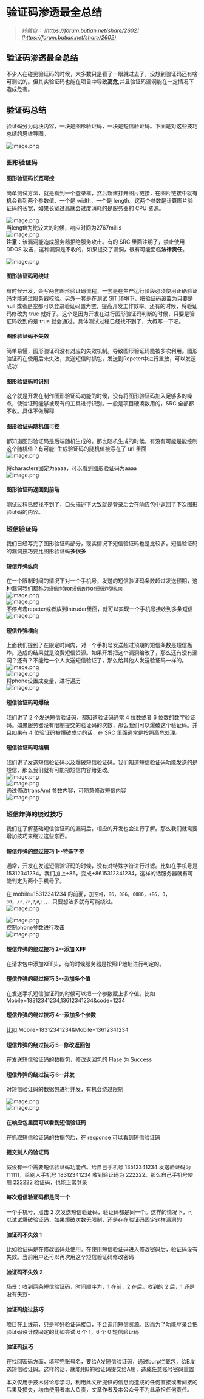 # 验证码渗透最全总结


<!--more-->

> *转载自： [https://forum.butian.net/share/2602](https://forum.butian.net/share/2602)*

## 验证码渗透最全总结

不少人在碰见验证码的时候，大多数只是看了一眼就过去了，没想到验证码还有啥可测试的。但其实验证码也能在项目中导致**高危**,并且验证码漏洞能在一定情况下造成危害。

## 验证码总结

验证码分为两块内容，一块是图形验证码，一块是短信验证码。下面是对这些技巧总结的思维导图。

![image.png](https://shs3.b.qianxin.com/attack_forum/2023/11/attach-07aa8805b4a3ac1f699898097c63b75d100e7c61.png)

### 图形验证码

#### 图形验证码长宽可控

简单测试方法，就是看到一个登录框，然后新建打开图片链接，在图片链接中就有机会看到两个参数值，一个是 width，一个是 length。这两个参数是计算图片验证码的长宽，如果长宽过高就会过度消耗的是服务器的 CPU 资源。

![image.png](https://shs3.b.qianxin.com/attack_forum/2023/11/attach-f8edf220db2f6f553e493615a6245671be2f3cc8.png)  
当length为比较大的时候，响应时间为2767millis  
![image.png](https://shs3.b.qianxin.com/attack_forum/2023/11/attach-23af811d5dc12caad125af766529881f2fe7a073.png)  
**注意**：该漏洞能造成服务器拒绝服务攻击。有的 SRC 里面注明了，禁止使用 DDOS 攻击，这种漏洞是不收的，如果提交了漏洞，很有可能面临**法律责任**。

![image.png](https://shs3.b.qianxin.com/attack_forum/2023/11/attach-9f2f1a9fdac9a1537fc050f5b62bfc6516573602.png)

#### 图形验证码可绕过

有时候开发，会写两套图形验证码流程，一套是在生产运行阶段必须使用正确验证码才能通过服务器校验。另外一套是在测试 SIT 环境下，把验证码设置为只要是 null 或者是空都可以登录验证码置为空，提高开发工作效率。还有的时候，将验证码修改为 true 就好了。这个是因为开发在进行图形验证码判断的时候，只要是验证码收到的是 true 就会通过。具体测试过程已经找不到了，大概写一下吧。

#### 图形验证码不失效

简单易懂，图形验证码没有对应的失效机制。导致图形验证码能被多次利用。图形验证码在使用后未失效，发送短信时抓包，发送到Repeter中进行重放，可以发送成功!

#### 图形验证码可识别

这个就是开发在制作图形验证码功能的时候，没有将图形验证码加入足够多的噪点，使验证码能够被现有的工具进行识别。一般是项目硬凑数用的，SRC 全部都不收。具体不做解释

#### 图形验证码随机值可控

都知道图形验证码是后端随机生成的。那么随机生成的时候，有没有可能是能控制这个随机值？有可能! 生成验证码的随机值被写在了 url 里面  
![image.png](https://shs3.b.qianxin.com/attack_forum/2023/11/attach-e20c13ca97d25e047ade9b3bd983a245cffe43b4.png)

将characters固定为aaaa，可以看到图形验证码为aaaa  
![image.png](https://shs3.b.qianxin.com/attack_forum/2023/11/attach-2aaf0c5c6bd69d7d5452b3bc34f22c22b702cc77.png)

#### 图形验证码返回到前端

测试过程已经找不到了，口头描述下大致就是登录后会在响应包中返回了下次图形验证码的内容。

### 短信验证码

我们已经写完了图形验证码部分，现实情况下短信验证码也是比较多。短信验证码的漏洞技巧要比图形验证码**多很多**

#### 短信炸弹纵向

在一个限制时间的情况下对一个手机号，发送的短信验证码条数超过发送预期，这种漏洞我们都称为`短信炸弹`or`短信轰炸`or`短信炸弹纵向`  
![image.png](https://shs3.b.qianxin.com/attack_forum/2023/11/attach-9ee1bcaa0a03fc53f87c05e0a5a038a39bcc48bb.png)  
![image.png](https://shs3.b.qianxin.com/attack_forum/2023/11/attach-d3aa32373abf5cf438642122ea553b6f9b1e1925.png)  
不停点击repeter或者放到intruder里面，就可以实现一个手机号接收到多条短信  
![image.png](https://shs3.b.qianxin.com/attack_forum/2023/11/attach-5b65929eb4576fc9bacc70153d32df2ef028b37a.png)

#### 短信炸弹横向

上面我们提到了在限定时间内，对一个手机号发送超过预期的短信条数是短信轰炸。造成的结果就是浪费短信资源。如果开发把这个漏洞给改了，那么还有没有漏洞？还有？不能给一个人发送短信验证了，那么给其他人发送验证码一样的。  
![image.png](https://shs3.b.qianxin.com/attack_forum/2023/11/attach-7dcfda9d6162e5385a3f94aee05566b7ca188ba3.png)  
![image.png](https://shs3.b.qianxin.com/attack_forum/2023/11/attach-49694c38b745d0949ae23a750b711c645018d603.png)  
将phone设置成变量，进行遍历  
![image.png](https://shs3.b.qianxin.com/attack_forum/2023/11/attach-1336295b9eb2d85f64ea1c6ec3f2a4513503529d.png)

#### 短信验证码可爆破

我们讲了 2 个发送短信验证码，都知道验证码通常 4 位数或者 6 位数的数字验证码。如果服务器没有限制提交的验证码的次数，那么我们可以爆破这个验证码。并且如果有 4 位验证码被爆破成功的话，在 SRC 里面通常是按照高危处理。

#### 短信验证码可编辑

我们讲了发送短信验证码以及爆破短信验证码。我们知道短信验证码功能发送的是短信，那么我们就有可能把短信内容给更改。  
![image.png](https://shs3.b.qianxin.com/attack_forum/2023/11/attach-a65ad9daae02cac08992fedca5bb6e768d759359.png)  
![image.png](https://shs3.b.qianxin.com/attack_forum/2023/11/attach-3dd9859a71ffbf19616b439137a403e573f45f6f.png)  
通过修改transAmt 参数内容，可随意修改短信内容  
![image.png](https://shs3.b.qianxin.com/attack_forum/2023/11/attach-b910d6dc4e0703a3c7825f053ed10fc6211a8129.png)

### 短信炸弹的绕过技巧

我们在了解基础短信验证码的漏洞后，相应的开发也会进行了解。那么我们就需要增加技巧来绕过这些东西。

#### 短信炸弹的绕过技巧 1--特殊字符

通常，开发在发送短信验证码的时候，没有对特殊字符进行过滤。比如在手机号是 15312341234。我们加上+86，变成+8615312341234，这样的话服务器就有可能判定为两个手机号了。

在 mobile=15312341234 的前面，加`空格`，`86`，`086`，`0086`，`+86`，`0`，`00`，`/r,/n`,`?`,`#`,`!`,`,`...只要想法多就有可能绕过。  
![image.png](https://shs3.b.qianxin.com/attack_forum/2023/11/attach-cdfb9f6773ed4c516bfff1b1b64f429e0c00c0fe.png)

![image.png](https://shs3.b.qianxin.com/attack_forum/2023/11/attach-176b46bb24c9974b759d9af83924bcf1f76799a1.png)  
控制phone参数进行攻击  
![image.png](https://shs3.b.qianxin.com/attack_forum/2023/11/attach-b0755303a59aa0bf852a2964d3409ef1f5624ccf.png)

#### 短信炸弹的绕过技巧 2--添加 XFF

在请求包中添加XFF头，有的时候服务器是按照IP地址进行判定的。

#### 短信炸弹的绕过技巧 3--添加多个值

在发送手机短信验证码的时候可以把一个参数赋上多个值。比如 Mobile=18312341234,13612341234&code=1234

#### 短信炸弹的绕过技巧 4--添加多个参数

比如 Mobile=18312341234&Mobile=13612341234

#### 短信炸弹的绕过技巧 5--修改返回包

在发送短信验证码的数据包，修改返回包的 Flase 为 Success

#### 短信炸弹的绕过技巧 6--并发

对短信验证码的数据包进行并发，有机会绕过限制

![image.png](https://shs3.b.qianxin.com/attack_forum/2023/11/attach-569f362e7ef69d7c32d5f7a714ec89b1486b42fd.png)  
![image.png](https://shs3.b.qianxin.com/attack_forum/2023/11/attach-2e05570fe2a88f4cb915508987e529e497cf9acf.png)

#### 在响应包里面可以看到短信验证码

在抓取短信验证码的数据包后，在 response 可以看到短信验证码

#### 提交别人的验证码

假设有一个需要短信验证码功能点。给自己手机号 13512341234 发送验证码为 111111，给别人手机号 18312341234 收到验证码为 222222。那么自己手机号使用 222222 验证码，也能正常登录

#### 每次短信验证码都是同一个

一个手机号，点击 2 次发送短信验证码，验证码都是同一个。这样的情况下，可以试试爆破验证码，如果爆破次数无限制，还是存在验证码固定这样漏洞的

#### 验证码不失效 1

比如验证码是在修改密码处使用。在使用短信验证码进入修改密码后，验证码没有失效。当前用户还可以再次用这个短信验证码修改密码

#### 验证码不失效 2

场景：收到两条短信验证码，时间顺序为，1 在前，2 在后。收到的 2 后，1 还是没有失效-

#### 验证码绕过技巧

项目在上线前，只是写好验证码接口，不会调用短信资源。因而为了功能登录会把验证码设计成固定的比如尝试 6 个 1，6 个 0 短信验证码

#### 验证码技巧

在找回密码方面，填写完账号名，要给A发短信验证码，通过burp拦截包，给B发送短信验证码。这样的话，就能用B的验证码提交给A用，造成任意账号密码重置

本文仅用于技术讨论与学习，利用此文所提供的信息而造成的任何直接或者间接的后果及损失，均由使用者本人负责，文章作者及本公众号不为此承担任何责任。
